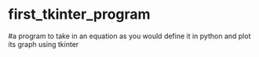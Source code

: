 # first_tkinter_program
#a program to take in an equation as you would define it in python and plot its graph using tkinter

